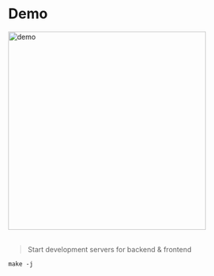 # Demo

<img width="400" src="https://github.com/tednaaa/url-shortener/assets/79831859/87d77fe6-d6c0-4893-ae69-772ff70f3e7b" alt="demo">

<br />
<br />

> Start development servers for backend & frontend

```
make -j
```
